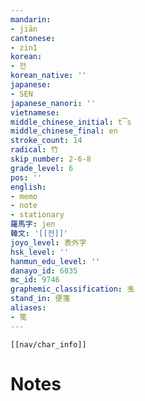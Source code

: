 ```yaml
---
mandarin:
- jiān
cantonese:
- zin1
korean:
- 전
korean_native: ''
japanese:
- SEN
japanese_nanori: ''
vietnamese:
middle_chinese_initial: t͡s
middle_chinese_final: en
stroke_count: 14
radical: 竹
skip_number: 2-6-8
grade_level: 6
pos: ''
english:
- memo
- note
- stationary
羅馬字: jen
韓文: '[[전]]'
joyo_level: 表外字
hsk_level: ''
hanmun_edu_level: ''
danayo_id: 6035
mc_id: 9746
graphemic_classification: 㦮
stand_in: 便箋
aliases:
- 笺
---
```

```meta-bind-embed
[[nav/char_info]]
```

# Notes
